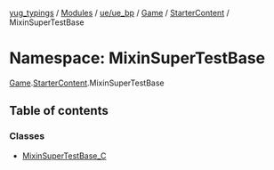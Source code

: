 [yug_typings](../README.md) / [Modules](../modules.md) / [ue/ue\_bp](ue_ue_bp.md) / [Game](ue_ue_bp.Game.md) / [StarterContent](ue_ue_bp.Game.StarterContent.md) / MixinSuperTestBase

# Namespace: MixinSuperTestBase

[Game](ue_ue_bp.Game.md).[StarterContent](ue_ue_bp.Game.StarterContent.md).MixinSuperTestBase

## Table of contents

### Classes

- [MixinSuperTestBase\_C](../classes/ue_ue_bp.Game.StarterContent.MixinSuperTestBase.MixinSuperTestBase_C.md)
